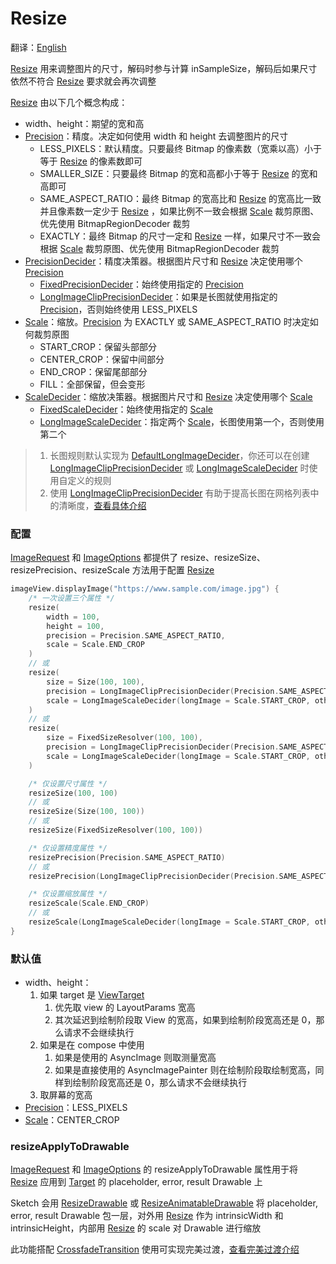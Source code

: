 # Resize

翻译：[English](resize.md)

[Resize] 用来调整图片的尺寸，解码时参与计算 inSampleSize，解码后如果尺寸依然不符合 [Resize] 要求就会再次调整

[Resize] 由以下几个概念构成：

* width、height：期望的宽和高
* [Precision]：精度。决定如何使用 width 和 height 去调整图片的尺寸
    * LESS_PIXELS：默认精度。只要最终 Bitmap 的像素数（宽乘以高）小于等于 [Resize] 的像素数即可
    * SMALLER_SIZE：只要最终 Bitmap 的宽和高都小于等于 [Resize] 的宽和高即可
    * SAME_ASPECT_RATIO：最终 Bitmap 的宽高比和 [Resize] 的宽高比一致并且像素数一定少于 [Resize]
      ，如果比例不一致会根据 [Scale]
      裁剪原图、优先使用 BitmapRegionDecoder 裁剪
    * EXACTLY：最终 Bitmap 的尺寸一定和 [Resize] 一样，如果尺寸不一致会根据 [Scale] 裁剪原图、优先使用
      BitmapRegionDecoder 裁剪
* [PrecisionDecider]：精度决策器。根据图片尺寸和 [Resize] 决定使用哪个 [Precision]
    * [FixedPrecisionDecider]：始终使用指定的 [Precision]
    * [LongImageClipPrecisionDecider]：如果是长图就使用指定的 [Precision]，否则始终使用 LESS_PIXELS
* [Scale]：缩放。[Precision] 为 EXACTLY 或 SAME_ASPECT_RATIO 时决定如何裁剪原图
    * START_CROP：保留头部部分
    * CENTER_CROP：保留中间部分
    * END_CROP：保留尾部部分
    * FILL：全部保留，但会变形
* [ScaleDecider]：缩放决策器。根据图片尺寸和 [Resize] 决定使用哪个 [Scale]
    * [FixedScaleDecider]：始终使用指定的 [Scale]
    * [LongImageScaleDecider]：指定两个 [Scale]，长图使用第一个，否则使用第二个

> 1. 长图规则默认实现为 [DefaultLongImageDecider]，你还可以在创建 [LongImageClipPrecisionDecider]
     或 [LongImageScaleDecider] 时使用自定义的规则
> 2. 使用 [LongImageClipPrecisionDecider]
     有助于提高长图在网格列表中的清晰度，[查看具体介绍][long_image_grid_thumbnails]

### 配置

[ImageRequest] 和 [ImageOptions] 都提供了 resize、resizeSize、resizePrecision、resizeScale
方法用于配置 [Resize]

```kotlin
imageView.displayImage("https://www.sample.com/image.jpg") {
    /* 一次设置三个属性 */
    resize(
        width = 100,
        height = 100,
        precision = Precision.SAME_ASPECT_RATIO,
        scale = Scale.END_CROP
    )
    // 或
    resize(
        size = Size(100, 100),
        precision = LongImageClipPrecisionDecider(Precision.SAME_ASPECT_RATIO),
        scale = LongImageScaleDecider(longImage = Scale.START_CROP, otherImage = Scale.CENTER_CROP)
    )
    // 或
    resize(
        size = FixedSizeResolver(100, 100),
        precision = LongImageClipPrecisionDecider(Precision.SAME_ASPECT_RATIO),
        scale = LongImageScaleDecider(longImage = Scale.START_CROP, otherImage = Scale.CENTER_CROP)
    )

    /* 仅设置尺寸属性 */
    resizeSize(100, 100)
    // 或
    resizeSize(Size(100, 100))
    // 或
    resizeSize(FixedSizeResolver(100, 100))

    /* 仅设置精度属性 */
    resizePrecision(Precision.SAME_ASPECT_RATIO)
    // 或
    resizePrecision(LongImageClipPrecisionDecider(Precision.SAME_ASPECT_RATIO))

    /* 仅设置缩放属性 */
    resizeScale(Scale.END_CROP)
    // 或
    resizeScale(LongImageScaleDecider(longImage = Scale.START_CROP, otherImage = Scale.CENTER_CROP))
}
```

### 默认值

* width、height：
    1. 如果 target 是 [ViewTarget]
        1. 优先取 view 的 LayoutParams 宽高
        2. 其次延迟到绘制阶段取 View 的宽高，如果到绘制阶段宽高还是 0，那么请求不会继续执行
    2. 如果是在 compose 中使用
        1. 如果是使用的 AsyncImage 则取测量宽高
        2. 如果是直接使用的 AsyncImagePainter 则在绘制阶段取绘制宽高，同样到绘制阶段宽高还是
           0，那么请求不会继续执行
    3. 取屏幕的宽高
* [Precision]：LESS_PIXELS
* [Scale]：CENTER_CROP

### resizeApplyToDrawable

[ImageRequest] 和 [ImageOptions] 的 resizeApplyToDrawable 属性用于将 [Resize] 应用到 [Target]
的
placeholder, error, result Drawable 上

Sketch 会用 [ResizeDrawable] 或 [ResizeAnimatableDrawable] 将 placeholder, error, result Drawable
包一层，对外用 [Resize] 作为 intrinsicWidth 和 intrinsicHeight，内部用 [Resize] 的 scale 对 Drawable
进行缩放

此功能搭配 [CrossfadeTransition] 使用可实现完美过渡，[查看完美过渡介绍][transition]

[Sketch]: ../../sketch-core/src/main/kotlin/com/github/panpf/sketch/Sketch.kt

[Resize]: ../../sketch-core/src/main/kotlin/com/github/panpf/sketch/resize/Resize.kt

[Scale]: ../../sketch-core/src/main/kotlin/com/github/panpf/sketch/resize/Scale.kt

[ScaleDecider]: ../../sketch-core/src/main/kotlin/com/github/panpf/sketch/resize/ScaleDecider.kt

[FixedScaleDecider]: ../../sketch-core/src/main/kotlin/com/github/panpf/sketch/resize/ScaleDecider.kt

[LongImageScaleDecider]: ../../sketch-core/src/main/kotlin/com/github/panpf/sketch/resize/ScaleDecider.kt

[FixedPrecisionDecider]: ../../sketch-core/src/main/kotlin/com/github/panpf/sketch/resize/PrecisionDecider.kt

[LongImageClipPrecisionDecider]: ../../sketch-core/src/main/kotlin/com/github/panpf/sketch/resize/PrecisionDecider.kt

[PrecisionDecider]: ../../sketch-core/src/main/kotlin/com/github/panpf/sketch/resize/PrecisionDecider.kt

[Precision]: ../../sketch-core/src/main/kotlin/com/github/panpf/sketch/resize/Precision.kt

[ViewTarget]: ../../sketch-core/src/main/kotlin/com/github/panpf/sketch/target/ViewTarget.kt

[ImageRequest]: ../../sketch-core/src/main/kotlin/com/github/panpf/sketch/request/ImageRequest.kt

[ImageOptions]: ../../sketch-core/src/main/kotlin/com/github/panpf/sketch/request/ImageOptions.kt

[CrossfadeTransition]: ../../sketch-core/src/main/kotlin/com/github/panpf/sketch/transition/CrossfadeTransition.kt

[Target]: ../../sketch-core/src/main/kotlin/com/github/panpf/sketch/target/Target.kt

[ResizeDrawable]: ../../sketch-core/src/main/kotlin/com/github/panpf/sketch/drawable/internal/ResizeDrawable.kt

[ResizeAnimatableDrawable]: ../../sketch-core/src/main/kotlin/com/github/panpf/sketch/drawable/internal/ResizeDrawable.kt

[DefaultLongImageDecider]: ../../sketch-core/src/main/kotlin/com/github/panpf/sketch/resize/LongImageDecider.kt

[long_image_grid_thumbnails]: long_image_grid_thumbnails.md

[transition]: transition.md